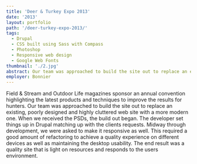 ```yaml
---
title: 'Deer & Turkey Expo 2013'
date: '2013'
layout: portfolio
path: '/deer-turkey-expo-2013/'
tags:
  - Drupal
  - CSS built using Sass with Compass
  - Photoshop
  - Responsive web design
  - Google Web Fonts
thumbnail: './2.jpg'
abstract: Our team was approached to build the site out to replace an existing, poorly designed and highly cluttered web site with a more modern one.
employer: Bonnier
---
```


Field & Stream and Outdoor Life magazines sponsor an annual convention highlighting the latest products and techniques to improve the results for hunters. Our team was approached to build the site out to replace an existing, poorly designed and highly cluttered web site with a more modern one. When we received the PSDs, the build out began. The developer set things up in Drupal matching up with the clients requests. Midway through development, we were asked to make it responsive as well. This required a good amount of refactoring to achieve a quality experience on different devices as well as maintaining the desktop usability. The end result was a quality site that is light on resources and responds to the users environment.
